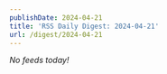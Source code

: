 ```yaml
---
publishDate: 2024-04-21
title: 'RSS Daily Digest: 2024-04-21'
url: /digest/2024-04-21
---
```


_No feeds today!_
